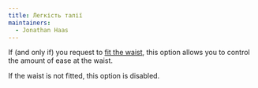 ```yaml
---
title: Легкість талії
maintainers:
  - Jonathan Haas
---
```


If (and only if) you request to [fit the waist](/docs/designs/bibi/options/fitwaist), this option allows you to control the amount of ease at the waist.

If the waist is not fitted, this option is disabled.
